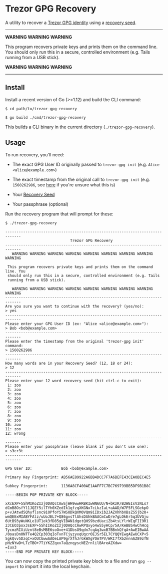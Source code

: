 # Trezor GPG Recovery

A utility to recover a [Trezor GPG identity](https://wiki.trezor.io/GPG)
using a [recovery seed](https://wiki.trezor.io/Recovery_seed).

---

**WARNING WARNING WARNING**

This program recovers private keys and prints them on the command line. You should
only run this in a secure, controlled environment (e.g. Tails running from a USB stick).

**WARNING WARNING WARNING**

---

## Install

Install a recent version of Go (>=1.12) and build the CLI command:

```
$ cd path/to/trezor-gpg-recovery

$ go build ./cmd/trezor-gpg-recovery
```

This builds a CLI binary in the current directory (`./trezor-gpg-recovery`).

## Usage

To run recovery, you'll need:

- The exact GPG User ID originally passed to `trezor-gpg init` (e.g. `Alice <alice@example.com>`)

- The exact timestamp from the original call to `trezor-gpg init` (e.g. `1560262986`, see [here](https://github.com/romanz/trezor-agent/blob/master/doc/README-GPG.md#re-generate-a-gpg-identity) if you're unsure what this is)

- Your [Recovery Seed](https://wiki.trezor.io/Recovery_seed)

- Your passphrase (optional)

Run the recovery program that will prompt for these:

```
$ ./trezor-gpg-recovery

-----------------------------------------------------------------------------
                             Trezor GPG Recovery
-----------------------------------------------------------------------------
   WARNING WARNING WARNING WARNING WARNING WARNING WARNING WARNING WARNING

 This program recovers private keys and prints them on the command line. You
 should only run this in a secure, controlled environment (e.g. Tails
 running from a USB stick).

   WARNING WARNING WARNING WARNING WARNING WARNING WARNING WARNING WARNING
-----------------------------------------------------------------------------
Are you sure you want to continue with the recovery? (yes/no):
> yes
-----------------------------------------------------------------------------
Please enter your GPG User ID (ex: "Alice <alice@example.com>"):
> Bob <bob@example.com>
-----------------------------------------------------------------------------
Please enter the timestamp from the original 'trezor-gpg init' command:
> 1560262986
-----------------------------------------------------------------------------
How many words are in your Recovery Seed? (12, 18 or 24):
> 12
-----------------------------------------------------------------------------
Please enter your 12 word recovery seed (hit ctrl-c to exit):
 1: zoo
 2: zoo
 3: zoo
 4: zoo
 5: zoo
 6: zoo
 7: zoo
 8: zoo
 9: zoo
10: zoo
11: zoo
12: wrong
-----------------------------------------------------------------------------
Please enter your passphrase (leave blank if you don't use one):
> s3cr3t
-----------------------------------------------------------------------------

GPG User ID:             Bob <bob@example.com>

Primary Key Fingerprint: AB56AE89922A6BB4DCC7F7A6BEFE43CEA0BEC4E5

Subkey Fingerprint:      1136A8CF400AE1AAFF7C7BC769799BB5DF9B1B8C

-----BEGIN PGP PRIVATE KEY BLOCK-----

xXcEXP+5ShMIKoZIzj0DAQcCAwSjWH9wwHRBKIwWN6UU/N+bKzR/B2WEIsVzNLs7
dCmB8OsfYl1JQZf5ilTYh0XZedIk1qfzqXKGNx7cLkzIaL+aAAD/W7F5FLSGekpO
p+vJAtwd5Qhyflsnc9iOPfoYS7WS0DkQXM0VQm9iIDxib2JAZXhhbXBsZS5jb20+
wmQEExMIABYFAlz/uUoJEL7+Q86gvsTlAhsDAhkBAACmCwD/e7gLOkEr5q3UVGju
6UtB93yWuNKLe1UT1ek3fD85gVIBAN1dgotQHS9bzdUaciZb4tsLYlrWIqFII9R1
2JCEO3pox3sEXP+5ShIIKoZIzj0DAQcCAwRPQxyo4w55yHCp/5A/KeBBS4wChHcq
TycmzRIXiUznt8eBsMBE6soOve+41DbsO9qdn7cqAq3wxB7BBnkQfqA+AwEIBwAA
/0oasDn0NTTe4Q2Cp303qIoTvnTCjyzyxqUqcrOEJSr5EL7CYQQYEwgAEwUCXP+5
SgkQvv5DzqC+xOUCGwwAAOeLAP9grXfhJrGkWXgYOmTPV/WKI7fXb2nnnAZ89zfN
pHzNYwD+LTzTBO+7TiYKZZqxv7aQznqyscNEZrnlilBAreAZXdw=
=Iux3
-----END PGP PRIVATE KEY BLOCK-----

```

You can now copy the printed private key block to a file and run `gpg --import` to import
it into the local keychain.
